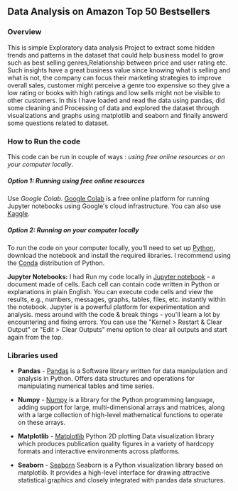 ## Data Analysis on Amazon Top 50 Bestsellers

### Overview

This is simple Exploratory data analysis Project to extract some hidden trends and patterns in the dataset that could help business model to grow such as best selling genres,Relationship between price and user rating etc. Such insights have a great business value since knowing what is selling and what is not, the company can focus their marketing strategies to improve overall sales, customer might perceive a genre too expensive so they give a low rating or books with high ratings and low sells might not be visible to other customers. In this I have loaded and read the data using pandas, did some cleaning and Processing of data and explored the dataset through visualizations and graphs using matplotlib and seaborn and finally answerd some questions related to dataset.

### How to Run the code

This code can be run in couple of ways : *using free online resources or on your computer locally*.

#####  Option 1: Running using free online resources 

Use *Google Colab*. [Google Colab](https://colab.research.google.com/) is a free online platform for running Jupyter notebooks using Google's cloud infrastructure. You can also use [Kaggle](https://www.kaggle.com).

##### Option 2: Running on your computer locally

To run the code on your computer locally, you'll need to set up [Python](https://www.python.org/), download the notebook and install the required libraries. I recommend using the [Conda](https://docs.conda.io/projects/conda/en/latest/user-guide/install/) distribution of Python. 

**Jupyter Notebooks:** I had Run my code locally in [Jupyter notebook](https://jupyter.org/) - a document made of cells. Each cell can contain code written in Python or explanations in plain English. You can execute code cells and view the results, e.g., numbers, messages, graphs, tables, files, etc. instantly within the notebook. Jupyter is a powerful platform for experimentation and analysis. mess around with the code & break things - you'll learn a lot by encountering and fixing errors. You can use the "Kernel > Restart & Clear Output" or "Edit > Clear Outputs" menu option to clear all outputs and start again from the top.

### Libraries used 

- **Pandas** - [Pandas](https://pandas.pydata.org/) is a Software library written for data manipulation and analysis in Python. Offers data structures and operations for manipulating numerical tables and time series.

- **Numpy** - [Numpy](https://numpy.org/) is a library for the Python programming language, adding support for large, multi-dimensional arrays and matrices, along with a large collection of high-level mathematical functions to operate on these arrays.

- **Matplotlib** - [Matplotlib](https://matplotlib.org/) Python 2D plotting Data visualization library which produces publication quality figures in a variety of hardcopy formats and interactive environments across platforms. 

- **Seaborn** - [Seaborn](https://seaborn.pydata.org/) Seaborn is a Python visualization library based on matplotlib. It provides a high-level interface for drawing attractive statistical graphics and closely integrated with pandas data structures.






